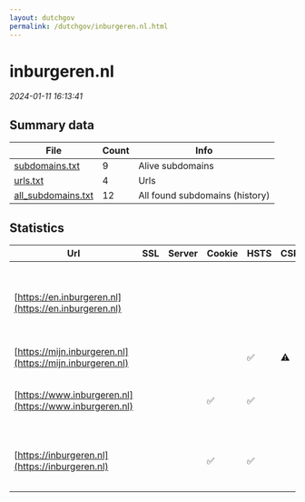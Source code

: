 ```yaml
---
layout: dutchgov
permalink: /dutchgov/inburgeren.nl.html
---
```



# inburgeren.nl
*2024-01-11 16:13:41*
## Summary data


| File       | Count | Info |
|------------|-------|------|
|[subdomains.txt](/data/inburgeren.nl/subdomains.txt)|9|Alive subdomains|
|[urls.txt](/data/inburgeren.nl/urls.txt)|4|Urls|
|[all_subdomains.txt](/data/inburgeren.nl/all_subdomains.txt)|12|All found subdomains (history)|


## Statistics


| Url | SSL | Server | Cookie | HSTS | CSP | XFO | XXP | RP | Tech |Title |
|------------|-------|------|------|------|------|------|------|------|------|------|
|[https://en.inburgeren.nl](https://en.inburgeren.nl)| || | | | | | :white_check_mark: |Amazon S3 Amazon Web Services HSTS Java||
|[https://mijn.inburgeren.nl](https://mijn.inburgeren.nl)| || |:white_check_mark: |:warning: | :white_check_mark: | :white_check_mark: | :white_check_mark: |HSTS||
|[https://www.inburgeren.nl](https://www.inburgeren.nl)| ||:white_check_mark: |:white_check_mark: | | :white_check_mark: | :white_check_mark: | :white_check_mark: |Google Tag Manager HSTS Java|DUO - Inburgeren|
|[https://inburgeren.nl](https://inburgeren.nl)| ||:white_check_mark: |:white_check_mark: | | :white_check_mark: | :white_check_mark: | :white_check_mark: |Google Tag Manager HSTS Java|DUO - Inburgeren|